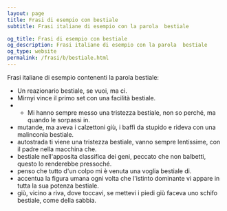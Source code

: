 ```yaml
---
layout: page
title: Frasi di esempio con bestiale 
subtitle: Frasi italiane di esempio con la parola  bestiale

og_title: Frasi di esempio con bestiale 
og_description: Frasi italiane di esempio con la parola  bestiale
og_type: website
permalink: /frasi/b/bestiale.html
---
```


Frasi italiane di esempio contenenti la parola bestiale:


- Un reazionario bestiale, se vuoi, ma ci.
- Mirnyi vince il primo set con una facilità bestiale.
- - Mi hanno sempre messo una tristezza bestiale, non so perché, ma quando le sorpassi in.
- mutande, ma aveva i calzettoni giù, i baffi da stupido e rideva con una malinconia bestiale.
- autostrada ti viene una tristezza bestiale, vanno sempre lentissime, con il padre nella macchina che.
- bestiale nell'apposita classifica dei geni, peccato che non balbetti, questo lo renderebbe pressoché.
- penso che tutto d'un colpo mi è venuta una voglia bestiale di.
- accentua la figura umana ogni volta che l'istinto dominante vi appare in tutta la sua potenza bestiale.
- giù, vicino a riva, dove toccavi, se mettevi i piedi giù faceva uno schifo bestiale, come della sabbia.
